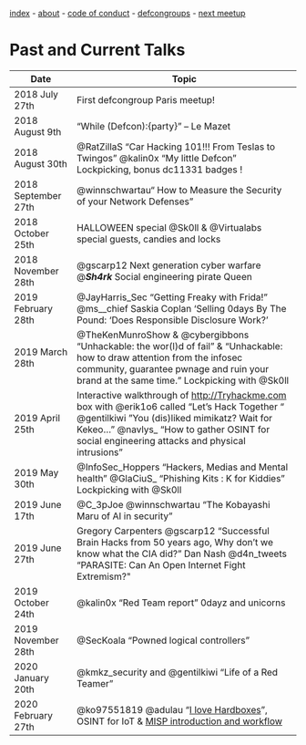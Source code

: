 [index](./) - [about](./about) - [code of conduct](./code-of-conduct) - [defcongroups](./defcongroups) - [next meetup](./next-meetup)

# Past and Current Talks

| Date                | Topic                                                             |
|---------------------|-------------------------------------------------------------------|
| 2018 July 27th      | First defcongroup Paris meetup!                                   |
| 2018 August 9th     | “While (Defcon):{party}” – Le Mazet                               |
| 2018 August 30th    | @RatZillaS “Car Hacking 101!!! From Teslas to Twingos” @kalin0x “My little Defcon” Lockpicking, bonus dc11331 badges !|
| 2018 September 27th | @winnschwartau“ How to Measure the Security of your Network Defenses”                                                                 |
| 2018 October 25th   | HALLOWEEN special @Sk0ll & @Virtualabs special guests, candies and locks                                                               |
| 2018 November 28th  | @gscarp12 Next generation cyber warfare @___Sh4rk___ Social engineering pirate Queen                                                   |
| 2019 February 28th  | @JayHarris_Sec “Getting Freaky with Frida!” @ms__chief Saskia Coplan ‘Selling 0days By The Pound: ‘Does Responsible Disclosure Work?’  |
| 2019 March 28th     | @TheKenMunroShow & @cybergibbons “Unhackable: the wor(l)d of fail” & “Unhackable: how to draw attention from the infosec community, guarantee pwnage and ruin your brand at the same time.” Lockpicking with @Sk0ll                                                                  |
| 2019 April 25th     | Interactive walkthrough of http://Tryhackme.com  box with @erik1o6 called “Let’s Hack Together “ @gentilkiwi ”You (dis)liked mimikatz? Wait for Kekeo…” @navlys_ “How to gather OSINT for social engineering attacks and physical intrusions”                                                              |
| 2019 May 30th       | @InfoSec_Hoppers “Hackers, Medias and Mental health” @GlaCiuS_ “Phishing Kits : K for Kiddies” Lockpicking with @Sk0ll|
| 2019 June 17th      | @C_3pJoe @winnschwartau “The Kobayashi Maru of AI in security”    |
| 2019 June 27th      | Gregory Carpenters @gscarp12 “Successful Brain Hacks from 50 years ago, Why don’t we know what the CIA did?” Dan Nash @d4n_tweets “PARASITE: Can An Open Internet Fight Extremism?" |
| 2019 October 24th   | @kalin0x “Red Team report” 0dayz and unicorns                     |
| 2019 November 28th  | @SecKoala “Powned logical controllers”                                                                  |
| 2020 January 20th   | @kmkz_security and @gentilkiwi “Life of a Red Teamer”                                                                  |
| 2020 February 27th  | @ko97551819 @adulau “[I love Hardboxes](https://github.com/DC11331/website/raw/master/talks/20200227I-love-hardboxes-OSINT-for-IOT.pdf)”, OSINT for IoT & [MISP introduction and workflow](https://github.com/DC11331/website/raw/master/talks/20200227-misp-intro.pdf)             |

